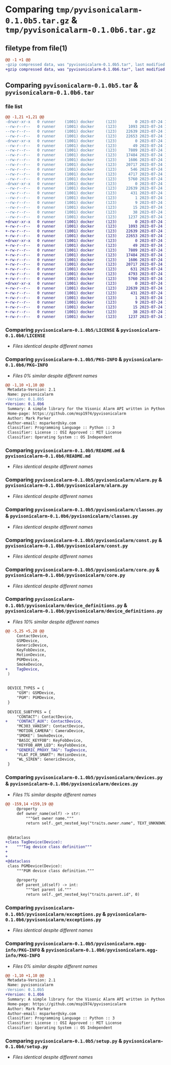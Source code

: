 # Comparing `tmp/pyvisonicalarm-0.1.0b5.tar.gz` & `tmp/pyvisonicalarm-0.1.0b6.tar.gz`

## filetype from file(1)

```diff
@@ -1 +1 @@
-gzip compressed data, was "pyvisonicalarm-0.1.0b5.tar", last modified: Mon Jul 24 12:08:07 2023, max compression
+gzip compressed data, was "pyvisonicalarm-0.1.0b6.tar", last modified: Mon Jul 24 16:31:27 2023, max compression
```

## Comparing `pyvisonicalarm-0.1.0b5.tar` & `pyvisonicalarm-0.1.0b6.tar`

### file list

```diff
@@ -1,21 +1,21 @@
-drwxr-xr-x   0 runner    (1001) docker     (123)        0 2023-07-24 12:08:07.473995 pyvisonicalarm-0.1.0b5/
--rw-r--r--   0 runner    (1001) docker     (123)     1093 2023-07-24 12:07:55.000000 pyvisonicalarm-0.1.0b5/LICENSE
--rw-r--r--   0 runner    (1001) docker     (123)    22639 2023-07-24 12:08:07.473995 pyvisonicalarm-0.1.0b5/PKG-INFO
--rw-r--r--   0 runner    (1001) docker     (123)    22653 2023-07-24 12:07:55.000000 pyvisonicalarm-0.1.0b5/README.md
-drwxr-xr-x   0 runner    (1001) docker     (123)        0 2023-07-24 12:08:07.473995 pyvisonicalarm-0.1.0b5/pyvisonicalarm/
--rw-r--r--   0 runner    (1001) docker     (123)       49 2023-07-24 12:07:55.000000 pyvisonicalarm-0.1.0b5/pyvisonicalarm/__init__.py
--rw-r--r--   0 runner    (1001) docker     (123)     7809 2023-07-24 12:07:55.000000 pyvisonicalarm-0.1.0b5/pyvisonicalarm/alarm.py
--rw-r--r--   0 runner    (1001) docker     (123)    17484 2023-07-24 12:07:55.000000 pyvisonicalarm-0.1.0b5/pyvisonicalarm/classes.py
--rw-r--r--   0 runner    (1001) docker     (123)     1606 2023-07-24 12:07:55.000000 pyvisonicalarm-0.1.0b5/pyvisonicalarm/const.py
--rw-r--r--   0 runner    (1001) docker     (123)    20717 2023-07-24 12:07:55.000000 pyvisonicalarm-0.1.0b5/pyvisonicalarm/core.py
--rw-r--r--   0 runner    (1001) docker     (123)      546 2023-07-24 12:07:55.000000 pyvisonicalarm-0.1.0b5/pyvisonicalarm/device_definitions.py
--rw-r--r--   0 runner    (1001) docker     (123)     4717 2023-07-24 12:07:55.000000 pyvisonicalarm-0.1.0b5/pyvisonicalarm/devices.py
--rw-r--r--   0 runner    (1001) docker     (123)     5760 2023-07-24 12:07:55.000000 pyvisonicalarm-0.1.0b5/pyvisonicalarm/exceptions.py
-drwxr-xr-x   0 runner    (1001) docker     (123)        0 2023-07-24 12:08:07.473995 pyvisonicalarm-0.1.0b5/pyvisonicalarm.egg-info/
--rw-r--r--   0 runner    (1001) docker     (123)    22639 2023-07-24 12:08:07.000000 pyvisonicalarm-0.1.0b5/pyvisonicalarm.egg-info/PKG-INFO
--rw-r--r--   0 runner    (1001) docker     (123)      431 2023-07-24 12:08:07.000000 pyvisonicalarm-0.1.0b5/pyvisonicalarm.egg-info/SOURCES.txt
--rw-r--r--   0 runner    (1001) docker     (123)        1 2023-07-24 12:08:07.000000 pyvisonicalarm-0.1.0b5/pyvisonicalarm.egg-info/dependency_links.txt
--rw-r--r--   0 runner    (1001) docker     (123)        9 2023-07-24 12:08:07.000000 pyvisonicalarm-0.1.0b5/pyvisonicalarm.egg-info/requires.txt
--rw-r--r--   0 runner    (1001) docker     (123)       15 2023-07-24 12:08:07.000000 pyvisonicalarm-0.1.0b5/pyvisonicalarm.egg-info/top_level.txt
--rw-r--r--   0 runner    (1001) docker     (123)       38 2023-07-24 12:08:07.473995 pyvisonicalarm-0.1.0b5/setup.cfg
--rw-r--r--   0 runner    (1001) docker     (123)     1237 2023-07-24 12:07:55.000000 pyvisonicalarm-0.1.0b5/setup.py
+drwxr-xr-x   0 runner    (1001) docker     (123)        0 2023-07-24 16:31:27.264212 pyvisonicalarm-0.1.0b6/
+-rw-r--r--   0 runner    (1001) docker     (123)     1093 2023-07-24 16:31:15.000000 pyvisonicalarm-0.1.0b6/LICENSE
+-rw-r--r--   0 runner    (1001) docker     (123)    22639 2023-07-24 16:31:27.264212 pyvisonicalarm-0.1.0b6/PKG-INFO
+-rw-r--r--   0 runner    (1001) docker     (123)    22653 2023-07-24 16:31:15.000000 pyvisonicalarm-0.1.0b6/README.md
+drwxr-xr-x   0 runner    (1001) docker     (123)        0 2023-07-24 16:31:27.260212 pyvisonicalarm-0.1.0b6/pyvisonicalarm/
+-rw-r--r--   0 runner    (1001) docker     (123)       49 2023-07-24 16:31:15.000000 pyvisonicalarm-0.1.0b6/pyvisonicalarm/__init__.py
+-rw-r--r--   0 runner    (1001) docker     (123)     7809 2023-07-24 16:31:15.000000 pyvisonicalarm-0.1.0b6/pyvisonicalarm/alarm.py
+-rw-r--r--   0 runner    (1001) docker     (123)    17484 2023-07-24 16:31:15.000000 pyvisonicalarm-0.1.0b6/pyvisonicalarm/classes.py
+-rw-r--r--   0 runner    (1001) docker     (123)     1606 2023-07-24 16:31:15.000000 pyvisonicalarm-0.1.0b6/pyvisonicalarm/const.py
+-rw-r--r--   0 runner    (1001) docker     (123)    20717 2023-07-24 16:31:15.000000 pyvisonicalarm-0.1.0b6/pyvisonicalarm/core.py
+-rw-r--r--   0 runner    (1001) docker     (123)      631 2023-07-24 16:31:15.000000 pyvisonicalarm-0.1.0b6/pyvisonicalarm/device_definitions.py
+-rw-r--r--   0 runner    (1001) docker     (123)     4793 2023-07-24 16:31:15.000000 pyvisonicalarm-0.1.0b6/pyvisonicalarm/devices.py
+-rw-r--r--   0 runner    (1001) docker     (123)     5760 2023-07-24 16:31:15.000000 pyvisonicalarm-0.1.0b6/pyvisonicalarm/exceptions.py
+drwxr-xr-x   0 runner    (1001) docker     (123)        0 2023-07-24 16:31:27.264212 pyvisonicalarm-0.1.0b6/pyvisonicalarm.egg-info/
+-rw-r--r--   0 runner    (1001) docker     (123)    22639 2023-07-24 16:31:27.000000 pyvisonicalarm-0.1.0b6/pyvisonicalarm.egg-info/PKG-INFO
+-rw-r--r--   0 runner    (1001) docker     (123)      431 2023-07-24 16:31:27.000000 pyvisonicalarm-0.1.0b6/pyvisonicalarm.egg-info/SOURCES.txt
+-rw-r--r--   0 runner    (1001) docker     (123)        1 2023-07-24 16:31:27.000000 pyvisonicalarm-0.1.0b6/pyvisonicalarm.egg-info/dependency_links.txt
+-rw-r--r--   0 runner    (1001) docker     (123)        9 2023-07-24 16:31:27.000000 pyvisonicalarm-0.1.0b6/pyvisonicalarm.egg-info/requires.txt
+-rw-r--r--   0 runner    (1001) docker     (123)       15 2023-07-24 16:31:27.000000 pyvisonicalarm-0.1.0b6/pyvisonicalarm.egg-info/top_level.txt
+-rw-r--r--   0 runner    (1001) docker     (123)       38 2023-07-24 16:31:27.264212 pyvisonicalarm-0.1.0b6/setup.cfg
+-rw-r--r--   0 runner    (1001) docker     (123)     1237 2023-07-24 16:31:15.000000 pyvisonicalarm-0.1.0b6/setup.py
```

### Comparing `pyvisonicalarm-0.1.0b5/LICENSE` & `pyvisonicalarm-0.1.0b6/LICENSE`

 * *Files identical despite different names*

### Comparing `pyvisonicalarm-0.1.0b5/PKG-INFO` & `pyvisonicalarm-0.1.0b6/PKG-INFO`

 * *Files 0% similar despite different names*

```diff
@@ -1,10 +1,10 @@
 Metadata-Version: 2.1
 Name: pyvisonicalarm
-Version: 0.1.0b5
+Version: 0.1.0b6
 Summary: A simple library for the Visonic Alarm API written in Python 3
 Home-page: https://github.com/msp1974/pyvisonicalarm
 Author: Mark Parker
 Author-email: msparker@sky.com
 Classifier: Programming Language :: Python :: 3
 Classifier: License :: OSI Approved :: MIT License
 Classifier: Operating System :: OS Independent
```

### Comparing `pyvisonicalarm-0.1.0b5/README.md` & `pyvisonicalarm-0.1.0b6/README.md`

 * *Files identical despite different names*

### Comparing `pyvisonicalarm-0.1.0b5/pyvisonicalarm/alarm.py` & `pyvisonicalarm-0.1.0b6/pyvisonicalarm/alarm.py`

 * *Files identical despite different names*

### Comparing `pyvisonicalarm-0.1.0b5/pyvisonicalarm/classes.py` & `pyvisonicalarm-0.1.0b6/pyvisonicalarm/classes.py`

 * *Files identical despite different names*

### Comparing `pyvisonicalarm-0.1.0b5/pyvisonicalarm/const.py` & `pyvisonicalarm-0.1.0b6/pyvisonicalarm/const.py`

 * *Files identical despite different names*

### Comparing `pyvisonicalarm-0.1.0b5/pyvisonicalarm/core.py` & `pyvisonicalarm-0.1.0b6/pyvisonicalarm/core.py`

 * *Files identical despite different names*

### Comparing `pyvisonicalarm-0.1.0b5/pyvisonicalarm/device_definitions.py` & `pyvisonicalarm-0.1.0b6/pyvisonicalarm/device_definitions.py`

 * *Files 10% similar despite different names*

```diff
@@ -5,25 +5,28 @@
     ContactDevice,
     GSMDevice,
     GenericDevice,
     KeyFobDevice,
     MotionDevice,
     PGMDevice,
     SmokeDevice,
+    TagDevice,
 )
 
 
 DEVICE_TYPES = {
     "GSM": GSMDevice,
     "PGM": PGMDevice,
 }
 
 DEVICE_SUBTYPES = {
     "CONTACT": ContactDevice,
+    "CONTACT_AUX": ContactDevice,
     "MC303_VANISH": ContactDevice,
     "MOTION_CAMERA": CameraDevice,
     "SMOKE": SmokeDevice,
     "BASIC_KEYFOB": KeyFobDevice,
     "KEYFOB_ARM_LED": KeyFobDevice,
+    "GENERIC_PROXY_TAG": TagDevice,
     "FLAT_PIR_SMART": MotionDevice,
     "WL_SIREN": GenericDevice,
 }
```

### Comparing `pyvisonicalarm-0.1.0b5/pyvisonicalarm/devices.py` & `pyvisonicalarm-0.1.0b6/pyvisonicalarm/devices.py`

 * *Files 1% similar despite different names*

```diff
@@ -159,14 +159,19 @@
     @property
     def owner_name(self) -> str:
         """Get owner name."""
         return self._get_nested_key("traits.owner.name", TEXT_UNKNOWN)
 
 
 @dataclass
+class TagDevice(Device):
+    """Tag device class definition"""
+
+
+@dataclass
 class PGMDevice(Device):
     """PGM device class definition."""
 
     @property
     def parent_id(self) -> int:
         """Get parent id."""
         return self._get_nested_key("traits.parent.id", 0)
```

### Comparing `pyvisonicalarm-0.1.0b5/pyvisonicalarm/exceptions.py` & `pyvisonicalarm-0.1.0b6/pyvisonicalarm/exceptions.py`

 * *Files identical despite different names*

### Comparing `pyvisonicalarm-0.1.0b5/pyvisonicalarm.egg-info/PKG-INFO` & `pyvisonicalarm-0.1.0b6/pyvisonicalarm.egg-info/PKG-INFO`

 * *Files 0% similar despite different names*

```diff
@@ -1,10 +1,10 @@
 Metadata-Version: 2.1
 Name: pyvisonicalarm
-Version: 0.1.0b5
+Version: 0.1.0b6
 Summary: A simple library for the Visonic Alarm API written in Python 3
 Home-page: https://github.com/msp1974/pyvisonicalarm
 Author: Mark Parker
 Author-email: msparker@sky.com
 Classifier: Programming Language :: Python :: 3
 Classifier: License :: OSI Approved :: MIT License
 Classifier: Operating System :: OS Independent
```

### Comparing `pyvisonicalarm-0.1.0b5/setup.py` & `pyvisonicalarm-0.1.0b6/setup.py`

 * *Files identical despite different names*

